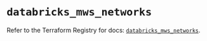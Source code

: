 # `databricks_mws_networks`

Refer to the Terraform Registry for docs: [`databricks_mws_networks`](https://registry.terraform.io/providers/databricks/databricks/1.96.0/docs/resources/mws_networks).
